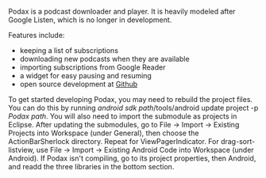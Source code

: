 Podax is a podcast downloader and player. It is heavily modeled after Google Listen, which is no longer in development.

Features include:

- keeping a list of subscriptions
- downloading new podcasts when they are available
- importing subscriptions from Google Reader
- a widget for easy pausing and resuming
- open source development at [Github](https://www.github.com/thasmin/Podax)

To get started developing Podax, you may need to rebuild the project files. You can do this by running *android sdk path*/tools/android update project -p *Podax path*. You will also need to import the submodule as projects in Eclipse. After updating the submodules, go to File -> Import -> Existing Projects into Workspace (under General), then choose the ActionBarSherlock directory. Repeat for ViewPagerIndicator. For drag-sort-listview, use File -> Import -> Existing Android Code into Workspace (under Android). If Podax isn't compiling, go to its project properties, then Android, and readd the three libraries in the bottom section.
